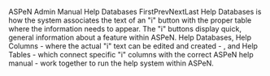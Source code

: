 ASPeN Admin Manual
Help Databases
FirstPrevNextLast
Help Databases is how the system associates the text of an "i" button with the proper table where the information needs to appear.  The "i" buttons display quick, general information about a feature within ASPeN.  Help Databases, Help Columns  - where the actual "i" text can be edited and created - , and Help Tables - which connect specific "i" columns with the correct ASPeN help manual - work together to run the help system within ASPeN.